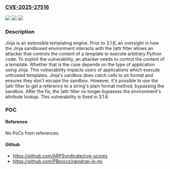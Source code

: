 ### [CVE-2025-27516](https://cve.mitre.org/cgi-bin/cvename.cgi?name=CVE-2025-27516)
![](https://img.shields.io/static/v1?label=Product&message=jinja&color=blue)
![](https://img.shields.io/static/v1?label=Version&message=%3C%203.1.6%20&color=brightgreen)
![](https://img.shields.io/static/v1?label=Vulnerability&message=CWE-1336%3A%20Improper%20Neutralization%20of%20Special%20Elements%20Used%20in%20a%20Template%20Engine&color=brightgreen)

### Description

Jinja is an extensible templating engine. Prior to 3.1.6, an oversight in how the Jinja sandboxed environment interacts with the |attr filter allows an attacker that controls the content of a template to execute arbitrary Python code. To exploit the vulnerability, an attacker needs to control the content of a template. Whether that is the case depends on the type of application using Jinja. This vulnerability impacts users of applications which execute untrusted templates. Jinja's sandbox does catch calls to str.format and ensures they don't escape the sandbox. However, it's possible to use the |attr filter to get a reference to a string's plain format method, bypassing the sandbox. After the fix, the |attr filter no longer bypasses the environment's attribute lookup. This vulnerability is fixed in 3.1.6.

### POC

#### Reference
No PoCs from references.

#### Github
- https://github.com/ARPSyndicate/cve-scores
- https://github.com/PBorocz/raindrop-io-py

